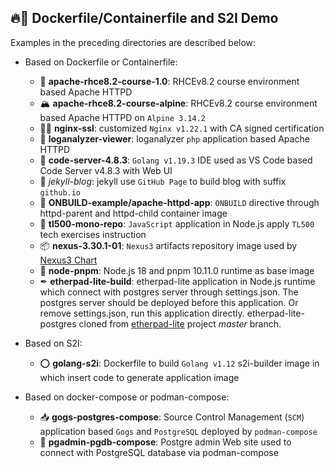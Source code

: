 ## 🔥🐳 Dockerfile/Containerfile and S2I Demo

Examples in the preceding directories are described below:

- Based on Dockerfile or Containerfile:
  - 🌈 **apache-rhce8.2-course-1.0**: RHCEv8.2 course environment based Apache HTTPD
  - 🏔 **apache-rhce8.2-course-alpine**: RHCEv8.2 course environment based Apache HTTPD on `Alpine 3.14.2`
  - 🐱‍🏍 **nginx-ssl**: customized `Nginx v1.22.1` with CA signed certification
  - 📜 **loganalyzer-viewer**: loganalyzer `php` application based Apache HTTPD 
  - 🦄 **code-server-4.8.3**: `Golang v1.19.3` IDE used as VS Code based Code Server v4.8.3 with Web UI
  - 🧪 *jekyll-blog*: jekyll use `GitHub Page` to build blog with suffix `github.io`
  - 🥽 **ONBUILD-example/apache-httpd-app**: `ONBUILD` directive through httpd-parent and httpd-child container image 
  - 💪 **tl500-mono-repo**: `JavaScript` application in Node.js apply `TL500` tech exercises instruction
  - 📦 **nexus-3.30.1-01**: `Nexus3` artifacts repository image used by [Nexus3 Chart](https://github.com/Alberthua-Perl/go-kubernetes-learn-path/tree/hotfixes/helm3-dev/nexus-3.30.1-01)
  - 🧱 **node-pnpm**: Node.js 18 and pnpm 10.11.0 runtime as base image
  - ✒ **etherpad-lite-build**: etherpad-lite application in Node.js runtime which connect with postgres server through settings.json. The postgres server should be deployed before this application. Or remove settings.json, run this application directly. etherpad-lite-postgres cloned from [etherpad-lite](https://github.com/ether/etherpad-lite) project *master* branch.

- Based on S2I:
  - ⭕ **golang-s2i**: Dockerfile to build `Golang v1.12` s2i-builder image in which insert code to generate application image
- Based on docker-compose or podman-compose:
  - 📥 **gogs-postgres-compose**: Source Control Management (`SCM`) application based `Gogs` and `PostgreSQL` deployed by `podman-compose`
  - 🐘 **pgadmin-pgdb-compose**: Postgre admin Web site used to connect with PostgreSQL database via podman-compose

